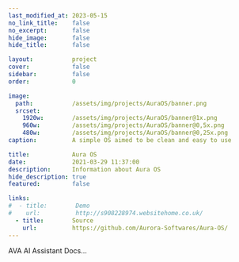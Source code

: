 ```yaml
---
last_modified_at: 2023-05-15
no_link_title:    false
no_excerpt:       false
hide_image:       false
hide_title:       false

layout:           project
cover:            false
sidebar:          false
order:            0

image:
  path:           /assets/img/projects/AuraOS/banner.png
  srcset:
    1920w:        /assets/img/projects/AuraOS/banner@1x.png
    960w:         /assets/img/projects/AuraOS/banner@0,5x.png
    480w:         /assets/img/projects/AuraOS/banner@0,25x.png
caption:          A simple OS aimed to be clean and easy to use

title:            Aura OS
date:             2021-03-29 11:37:00
description:      Information about Aura OS
hide_description: true
featured:         false

links:
#  - title:        Demo
#    url:          http://s908228974.websitehome.co.uk/
  - title:        Source
    url:          https://github.com/Aurora-Softwares/Aura-OS/
---
```



AVA AI Assistant Docs...
